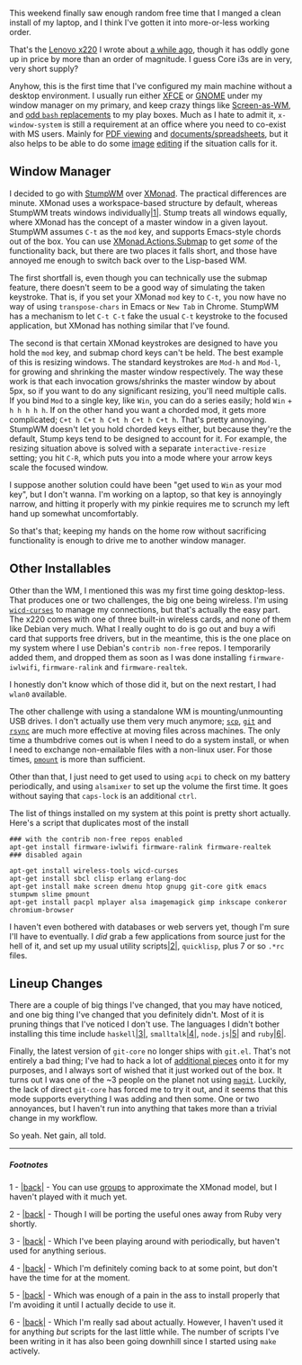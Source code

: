 This weekend finally saw enough random free time that I manged a clean install of my laptop, and I think I've gotten it into more-or-less working order.

That's the [Lenovo x220](http://shop.lenovo.com/us/laptops/thinkpad/x-series/x220) I wrote about [a while ago](http://langnostic.blogspot.ca/2011/12/x220-and-unrelatedly-portable-keyboards.html), though it has oddly gone up in price by more than an order of magnitude. I guess Core i3s are in very, very short supply?

Anyhow, this is the first time that I've configured my main machine without a desktop environment. I usually run either [XFCE](http://www.xfce.org/) or [GNOME](http://www.gnome.org/) under my window manager on my primary, and keep crazy things like [Screen-as-WM](http://langnostic.blogspot.ca/2011/10/screen-for-stumpwm-users-gnu-screen-as.html), and [odd `bash` replacements](http://langnostic.blogspot.ca/2012/01/how-close-can-you-get-to-lisp-machine.html) to my play boxes. Much as I hate to admit it, `x-window-system` is still a requirement at an office where you need to co-exist with MS users. Mainly for [PDF viewing](http://trac.emma-soft.com/epdfview/) and [documents/spreadsheets](http://www.libreoffice.org/download/), but it also helps to be able to do some [image](http://inkscape.org/) [editing](http://www.gimp.org/) if the situation calls for it.

## <a name="window-manager"></a>Window Manager

I decided to go with [StumpWM](http://stumpwm.org/) over [XMonad](http://xmonad.org/). The practical differences are minute. XMonad uses a workspace-based structure by default, whereas StumpWM treats windows individually<a name="note-Tue-Jun-12-210019EDT-2012"></a>[|1|](#foot-Tue-Jun-12-210019EDT-2012). Stump treats all windows equally, where XMonad has the concept of a master window in a given layout. StumpWM assumes `C-t` as the `mod` key, and supports Emacs-style chords out of the box. You can use [XMonad.Actions.Submap](http://xmonad.org/xmonad-docs/xmonad-contrib/XMonad-Actions-Submap.html) to get *some* of the functionality back, but there are two places it falls short, and those have annoyed me enough to switch back over to the Lisp-based WM.

The first shortfall is, even though you can technically use the submap feature, there doesn't seem to be a good way of simulating the taken keystroke. That is, if you set your XMonad `mod` key to `C-t`, you now have no way of using `transpose-chars` in Emacs or `New Tab` in Chrome. StumpWM has a mechanism to let `C-t C-t` fake the usual `C-t` keystroke to the focused application, but XMonad has nothing similar that I've found.

The second is that certain XMonad keystrokes are designed to have you hold the `mod` key, and submap chord keys can't be held. The best example of this is resizing windows. The standard keystrokes are `Mod-h` and `Mod-l`, for growing and shrinking the master window respectively. The way these work is that each invocation grows/shrinks the master window by about 5px, so if you want to do any significant resizing, you'll need multiple calls. If you bind `Mod` to a single key, like `Win`, you can do a series easily; hold `Win` + `h h h h h`. If on the other hand you want a chorded mod, it gets more complicated; `C+t h C+t h C+t h C+t h C+t h`. That's pretty annoying. StumpWM doesn't let you hold chorded keys either, but because they're the default, Stump keys tend to be designed to account for it. For example, the resizing situation above is solved with a separate `interactive-resize` setting; you hit `C-R`, which puts you into a mode where your arrow keys scale the focused window.

I suppose another solution could have been "get used to `Win` as your mod key", but I don't wanna. I'm working on a laptop, so that key is annoyingly narrow, and hitting it properly with my pinkie requires me to scrunch my left hand up somewhat uncomfortably.

So that's that; keeping my hands on the home row without sacrificing functionality is enough to drive me to another window manager.

## <a name="other-installables"></a>Other Installables

Other than the WM, I mentioned this was my first time going desktop-less. That produces one or two challenges, the big one being wireless. I'm using [`wicd-curses`](http://wicd.sourceforge.net/moinmoin/FAQ) to manage my connections, but that's actually the easy part. The x220 comes with one of three built-in wireless cards, and none of them like Debian very much. What I really ought to do is go out and buy a wifi card that supports free drivers, but in the meantime, this is the one place on my system where I use Debian's `contrib non-free` repos. I temporarily added them, and dropped them as soon as I was done installing `firmware-iwlwifi`, `firmware-ralink` and `firmware-realtek`.

I honestly don't know which of those did it, but on the next restart, I had `wlan0` available.

The other challenge with using a standalone WM is mounting/unmounting USB drives. I don't actually use them very much anymore; [`scp`](http://linux.die.net/man/1/scp), [`git`](http://git-scm.com/) and [`rsync`](http://en.wikipedia.org/wiki/Rsync) are much more effective at moving files across machines. The only time a thumbdrive comes out is when I need to do a system install, or when I need to exchange non-emailable files with a non-linux user. For those times, [`pmount`](http://pmount.alioth.debian.org/) is more than sufficient.

Other than that, I just need to get used to using `acpi` to check on my battery periodically, and using `alsamixer` to set up the volume the first time. It goes without saying that `caps-lock` is an additional `ctrl`.

The list of things installed on my system at this point is pretty short actually. Here's a script that duplicates most of the install

```
### with the contrib non-free repos enabled
apt-get install firmware-iwlwifi firmware-ralink firmware-realtek
### disabled again

apt-get install wireless-tools wicd-curses
apt-get install sbcl clisp erlang erlang-doc
apt-get install make screen dmenu htop gnupg git-core gitk emacs stumpwm slime pmount
apt-get install pacpl mplayer alsa imagemagick gimp inkscape conkeror chromium-browser
```

I haven't even bothered with databases or web servers yet, though I'm sure I'll have to eventually. I *did* grab a few applications from source just for the hell of it, and set up my usual utility scripts<a name="note-Tue-Jun-12-210928EDT-2012"></a>[|2|](#foot-Tue-Jun-12-210928EDT-2012), `quicklisp`, plus 7 or so `.*rc` files.

## <a name="lineup-changes"></a>Lineup Changes

There are a couple of big things I've changed, that you may have noticed, and one big thing I've changed that you definitely didn't. Most of it is pruning things that I've noticed I don't use. The languages I didn't bother installing this time include `haskell`<a name="note-Tue-Jun-12-210940EDT-2012"></a>[|3|](#foot-Tue-Jun-12-210940EDT-2012), `smalltalk`<a name="note-Tue-Jun-12-210947EDT-2012"></a>[|4|](#foot-Tue-Jun-12-210947EDT-2012), `node.js`<a name="note-Tue-Jun-12-210952EDT-2012"></a>[|5|](#foot-Tue-Jun-12-210952EDT-2012) and `ruby`<a name="note-Tue-Jun-12-210958EDT-2012"></a>[|6|](#foot-Tue-Jun-12-210958EDT-2012).

Finally, the latest version of `git-core` no longer ships with `git.el`. That's not entirely a bad thing; I've had to hack a lot of [additional pieces](https://github.com/Inaimathi/emacs-utils/blob/master/git-custom.el) onto it for my purposes, and I always sort of wished that it just worked out of the box. It turns out I was one of the ~3 people on the planet not using [`magit`](http://philjackson.github.com/magit/). Luckily, the lack of direct `git-core` has forced me to try it out, and it seems that this mode supports everything I was adding and then some. One or two annoyances, but I haven't run into anything that takes more than a trivial change in my workflow.

So yeah. Net gain, all told.

* * *
##### Footnotes

1 - <a name="foot-Tue-Jun-12-210019EDT-2012"></a>[|back|](#note-Tue-Jun-12-210019EDT-2012) - You can use [groups](http://stumpwm.org/manual/stumpwm_8.html) to approximate the XMonad model, but I haven't played with it much yet.

2 - <a name="foot-Tue-Jun-12-210928EDT-2012"></a>[|back|](#note-Tue-Jun-12-210928EDT-2012) - Though I will be porting the useful ones away from Ruby very shortly.

3 - <a name="foot-Tue-Jun-12-210940EDT-2012"></a>[|back|](#note-Tue-Jun-12-210940EDT-2012) - Which I've been playing around with periodically, but haven't used for anything serious.

4 - <a name="foot-Tue-Jun-12-210947EDT-2012"></a>[|back|](#note-Tue-Jun-12-210947EDT-2012) - Which I'm definitely coming back to at some point, but don't have the time for at the moment.

5 - <a name="foot-Tue-Jun-12-210952EDT-2012"></a>[|back|](#note-Tue-Jun-12-210952EDT-2012) - Which was enough of a pain in the ass to install properly that I'm avoiding it until I actually decide to use it.

6 - <a name="foot-Tue-Jun-12-210958EDT-2012"></a>[|back|](#note-Tue-Jun-12-210958EDT-2012) - Which I'm really sad about actually. However, I haven't used it for anything *but* scripts for the last little while. The number of scripts I've been writing in it has also been going downhill since I started using `make` actively.
